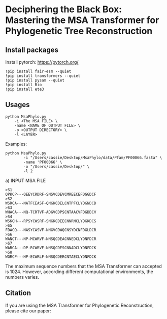 # Deciphering the Black Box: Mastering the MSA Transformer for Phylogenetic Tree Reconstruction

## Install packages

Install pytorch: https://pytorch.org/

```
!pip install fair-esm --quiet
!pip install transformers --quiet
!pip install pysam --quiet
!pip install Bio
!pip install ete3
```

## Usages

```
python MsaPhylo.py
    -i <The MSA FILE> \
    -name <NAME OF OUTPUT FILE> \
    -o <OUTPUT DIRECTORY> \
    -l <LAYER>
```

Examples:

```
python MsaPhylo.py
        -i "/Users/cassie/Desktop/MsaPhylo/data/Pfam/PF00066.fasta" \
        -name 'PF00066' \
        -o "/Users/cassie/Desktop/" \
        -l 2
```

a) INPUT MSA FILE

```
>S1
QPKCP---QEEYCRDRF-SNSVCDEVCMREECEFDGGDCF
>S2
WSRCA---NATFCEASF-QNGKCDELCNTPFCLYDGNDCD
>S3
WHACA---NQ-TCRTVF-ADGVCDPSCNTAACVFDGDDCV
>S4
WSKCH---RPSYCWSRF-SNGKCDEECNNRNCLYDGKDCS
>S5
FDACQ---NASYCASVF-NNGVCDWQCNSYDCNFDGLDCR
>S6
WANCT---NP-MCWRVF-NNSQCDEACNNEDCLYDNFDCR
>S7
WARCA---DP-RCWRVF-NNSQCDESCNNADCLYDNFDCK
>S8
WGRCP---HP-ECWRLF-NNSQCDERCNTAECLYDNFDCK
```

The maximum sequence numbers that the MSA Transformer can accepted is 1024. However, according different computational
environments, the numbers varies.

## Citation

If you are using the MSA Transformer for Phylogenetic Reconstruction, please cite our paper: